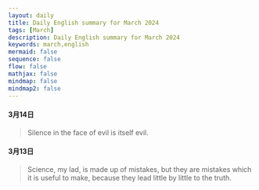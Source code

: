 ```yaml
---
layout: daily
title: Daily English summary for March 2024
tags: [March]
description: Daily English summary for March 2024
keywords: march,english
mermaid: false
sequence: false
flow: false
mathjax: false
mindmap: false
mindmap2: false
---
```




#### 3月14日

>Silence in the face of evil is itself evil.

#### 3月13日

>Science, my lad, is made up of mistakes, but they are mistakes which it is useful to make, because they lead little by little to the truth.
